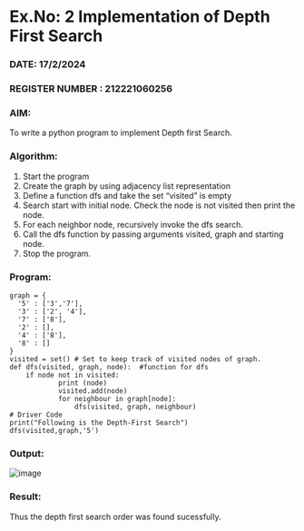 # Ex.No: 2  Implementation of Depth First Search
### DATE: 17/2/2024                                                                            
### REGISTER NUMBER : 212221060256
### AIM: 
To write a python program to implement Depth first Search. 
### Algorithm:
1. Start the program
2. Create the graph by using adjacency list representation
3. Define a function dfs and take the set “visited” is empty 
4. Search start with initial node. Check the node is not visited then print the node.
5. For each neighbor node, recursively invoke the dfs search.
6. Call the dfs function by passing arguments visited, graph and starting node.
7. Stop the program.
### Program:
```
graph = {
  '5' : ['3','7'],
  '3' : ['2', '4'],
  '7' : ['8'],
  '2' : [],
  '4' : ['8'],
  '8' : []
}
visited = set() # Set to keep track of visited nodes of graph.
def dfs(visited, graph, node):  #function for dfs 
    if node not in visited:
        	print (node)
        	visited.add(node)
        	for neighbour in graph[node]:
        	    dfs(visited, graph, neighbour)
# Driver Code
print("Following is the Depth-First Search")
dfs(visited,graph,'5')
```

### Output:
![image](https://github.com/Shyamonyou/AI_Lab_2023-24/assets/123711349/63dd9ec5-19cb-4d4e-8d1d-791fa73d17e8)




### Result:
Thus the depth first search order was found sucessfully.
